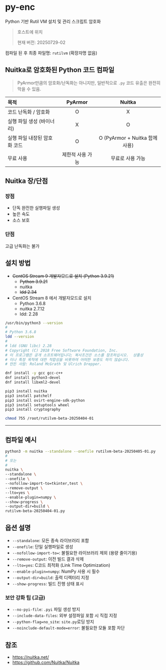 # py-enc

Python 기반 Rutil VM 설치 및 관리 스크립트 암호화

> 호스트에 위치
> 
> 현재 버전: 20250729-02

컴파일 된 후 최종 파일명: `rutilvm` (확장자명 없음)

## Nuitka로 암호화된 Python 코드 컴파일

> PyArmor만큼의 암호화/난독화는 아니지만, 일반적으로 `.py` 코드 유출은 완전히 막을 수 있음.

| 목적 | PyArmor | Nuitka |
| :---- | :---: | :---: |
| 코드 난독화 / 암호화 | O | X |
| 실행 파일 생성 (바이너리) | X | O |
| 실행 파일 내장된 암호화 코드 | O | O (PyArmor + Nuitka 함께 사용) |
| 무료 사용 | 제한적 사용 가능 | 무료로 사용 가능 |

## Nuitka 장/단점

### 장점

- 단독 완전한 실행파일 생성 
- 높은 속도
- 소스 보호

### 단점

고급 난독화는 불가
                           
## 설치 방법

- ~~CentOS Stream 9 개발자모드로 설치 (Python 3.9.21)~~
  - ~~Python 3.9.21~~
  - nuitka
  - ~~ldd 2.34~~ 
- CentOS Stream 8 에서 개발자모드로 설치 
  - Python 3.6.8
  - nuitka 2.7.12
  - ldd: 2.28

```sh
/usr/bin/python3 --version
#
# Python 3.6.8
ldd --version
#
# ldd (GNU libc) 2.28
# Copyright (C) 2018 Free Software Foundation, Inc.
# 이 프로그램은 공개 소프트웨어입니다; 복사조건은 소스를 참조하십시오.  상품성
# 이나 특정 목적에 대한 적합성을 비롯하여 어떠한 보증도 하지 않습니다.
# 만든 사람: Roland McGrath 및 Ulrich Drepper.

dnf install -y gcc gcc-c++
dnf install python3-devel
dnf install libxml2-devel

pip3 install nuitka
pip3 install patchelf
pip3 install ovirt-engine-sdk-python
pip3 install setuptools wheel
pip3 install cryptography

chmod 755 /root/rutilvm-beta-20250404-01

```

---

## 컴파일 예시

```sh
python3 -m nuitka --standalone --onefile rutilvm-beta-20250405-01.py
#
# 또는
# 
nuitka \
--standalone \
--onefile \
--nofollow-import-to=tkinter,test \
--remove-output \
--lto=yes \
--enable-plugin=numpy \
--show-progress \
--output-dir=build \
rutilvm-beta-20250404-01.py
```

## 옵션 설명

- `--standalone`: 모든 종속 라이브러리 포함
- `--onefile`: 단일 실행파일로 생성
- `--nofollow-import-to=`: 불필요한 라이브러리 제외 (용량 줄이기용)
- `--remove-output`: 이전 빌드 결과 삭제
- `--lto=yes`: C코드 최적화 (Link Time Optimization)
- `--enable-plugin=numpy`: NumPy 사용 시 필수
- `--output-dir=build`: 출력 디렉터리 지정
- `--show-progress`: 빌드 진행 상태 표시

### 보안 강화 팁 (고급)

- `--no-pyi-file`:  `.pyi` 파일 생성 방지
- `--include-data-files`: 외부 설정파일 포함 시 직접 지정
- `--python-flag=no_site`: `site.py`로딩 방지
- `--noinclude-default-mode=error`: 불필요한 모듈 포함 차단


## 참조

- https://nuitka.net/
- https://github.com/Nuitka/Nuitka